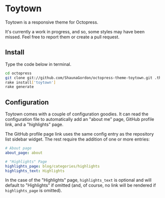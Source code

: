 # Toytown

Toytown is a responsive theme for Octopress.

It's currently a work in progress, and so, some styles may have been missed. Feel free to report them or create a pull request.

## Install

Type the code below in terminal.

```bash
cd octopress
git clone git://github.com/ShaunaGordon/octopress-theme-toytown.git .themes/toytown
rake install['toytown']
rake generate
```

## Configuration

Toytown comes with a couple of configuration goodies. It can read the configuration file to automatically add an "about me" page, GitHub profile link, and a "highlights" page. 

The GitHub profile page link uses the same config entry as the repository list sidebar widget. The rest require the addition of one or more entries:

```yaml
# About page
about_page: about

# "Highlights" Page
highlights_page: blog/categories/highlights
highlights_text: Highlights
```

In the case of the "Highlights" page, `highlights_text` is optional and will default to "Highlights" if omitted (and, of course, no link will be rendered if `highlights_page` is omitted).